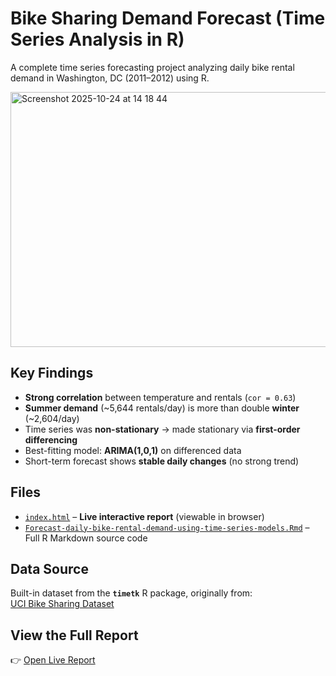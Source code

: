 # Bike Sharing Demand Forecast (Time Series Analysis in R)

A complete time series forecasting project analyzing daily bike rental demand in Washington, DC (2011–2012) using R.

<img width="607" height="408" alt="Screenshot 2025-10-24 at 14 18 44" src="https://github.com/user-attachments/assets/3f2ec606-7fbf-4d23-98d5-8aeb28b1ad8e" />


## Key Findings
- **Strong correlation** between temperature and rentals (`cor = 0.63`)
- **Summer demand** (~5,644 rentals/day) is more than double **winter** (~2,604/day)
- Time series was **non-stationary** → made stationary via **first-order differencing**
- Best-fitting model: **ARIMA(1,0,1)** on differenced data
- Short-term forecast shows **stable daily changes** (no strong trend)

## Files
- [`index.html`](index.html) – **Live interactive report** (viewable in browser)
- [`Forecast-daily-bike-rental-demand-using-time-series-models.Rmd`](Forecast-daily-bike-rental-demand-using-time-series-models.Rmd) – Full R Markdown source code

## Data Source
Built-in dataset from the **`timetk`** R package, originally from:  
[UCI Bike Sharing Dataset](https://archive.ics.uci.edu/ml/datasets/bike+sharing+dataset)

## View the Full Report
👉 [Open Live Report](https://moneteer808-oss.github.io/Bike-Sharing-Forecast-Project/)
